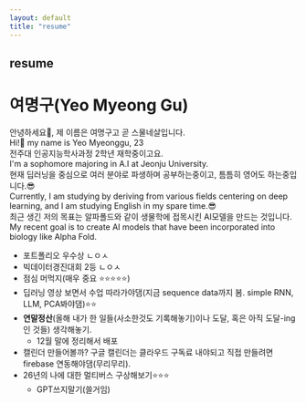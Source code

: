 ```yaml
---
layout: default
title: "resume"
---
```


## resume

# **여명구(Yeo Myeong Gu)**

안녕하세요👋, 제 이름은 여명구고 곧 스물네살입니다.  
Hi!👋 my name is Yeo Myeonggu, 23  
전주대 인공지능학사과정 2학년 재학중이고요.  
I'm a sophomore majoring in A.I at Jeonju University.  
현재 딥러닝을 중심으로 여러 분야로 파생하며 공부하는중이고, 틈틈히 영어도 하는중입니다.😎  
Currently, I am studying by deriving from various fields centering on deep learning, and I am studying English in my spare time.😎  
최근 생긴 저의 목표는 알파폴드와 같이 생물학에 접목시킨 AI모델을 만드는 것입니다.  
My recent goal is to create AI models that have been incorporated into biology like Alpha Fold.  


- 포트폴리오 우수상 ㄴㅇㅅ  
- 빅데이터경진대회 2등 ㄴㅇㅅ  
- 점심 머먹지(매우 중요 ⭐⭐⭐⭐⭐) 
- 딥러닝 영상 보면서 수업 따라가야댐(지금 sequence data까지 봄. simple RNN, LLM, PCA봐야댐)⭐⭐
- **연말정산**(올해 내가 한 일들(사소한것도 기록해놓기)이나 도달, 혹은 아직 도달-ing인 것들) 생각해놓기.
  - 12월 말에 정리해서 배포  
- 캘린더 만들어볼까? 구글 캘린더는 클라우드 구독료 내야되고 직접 만들려면 firebase 연동해야댐(무리무리).
- 26년의 나에 대한 멀티버스 구상해보기⭐⭐⭐
  - GPT쓰지말기(쓸거임)
